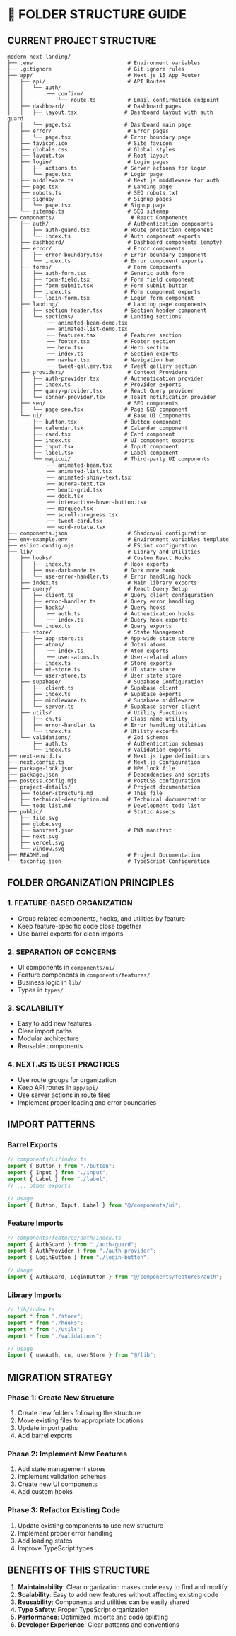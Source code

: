 # 📁 FOLDER STRUCTURE GUIDE

## **CURRENT PROJECT STRUCTURE**

```
modern-next-landing/
├── .env                              # Environment variables
├── .gitignore                        # Git ignore rules
├── app/                              # Next.js 15 App Router
│   ├── api/                          # API Routes
│   │   └── auth/
│   │       └── confirm/
│   │           └── route.ts          # Email confirmation endpoint
│   ├── dashboard/                    # Dashboard pages
│   │   ├── layout.tsx               # Dashboard layout with auth guard
│   │   └── page.tsx                 # Dashboard main page
│   ├── error/                        # Error pages
│   │   └── page.tsx                 # Error boundary page
│   ├── favicon.ico                   # Site favicon
│   ├── globals.css                   # Global styles
│   ├── layout.tsx                    # Root layout
│   ├── login/                        # Login pages
│   │   ├── actions.ts               # Server actions for login
│   │   └── page.tsx                 # Login page
│   ├── middleware.ts                 # Next.js middleware for auth
│   ├── page.tsx                      # Landing page
│   ├── robots.ts                     # SEO robots.txt
│   ├── signup/                       # Signup pages
│   │   └── page.tsx                 # Signup page
│   └── sitemap.ts                    # SEO sitemap
├── components/                        # React Components
│   ├── auth/                         # Authentication components
│   │   ├── auth-guard.tsx           # Route protection component
│   │   └── index.ts                 # Auth component exports
│   ├── dashboard/                    # Dashboard components (empty)
│   ├── error/                        # Error components
│   │   ├── error-boundary.tsx       # Error boundary component
│   │   └── index.ts                 # Error component exports
│   ├── forms/                        # Form Components
│   │   ├── auth-form.tsx            # Generic auth form
│   │   ├── form-field.tsx           # Form field component
│   │   ├── form-submit.tsx          # Form submit button
│   │   ├── index.ts                 # Form component exports
│   │   └── login-form.tsx           # Login form component
│   ├── landing/                      # Landing page components
│   │   ├── section-header.tsx       # Section header component
│   │   └── sections/                # Landing sections
│   │       ├── animated-beam-demo.tsx
│   │       ├── animated-list-demo.tsx
│   │       ├── features.tsx         # Features section
│   │       ├── footer.tsx           # Footer section
│   │       ├── hero.tsx             # Hero section
│   │       ├── index.ts             # Section exports
│   │       ├── navbar.tsx           # Navigation bar
│   │       └── tweet-gallery.tsx    # Tweet gallery section
│   ├── providers/                    # Context Providers
│   │   ├── auth-provider.tsx        # Authentication provider
│   │   ├── index.ts                 # Provider exports
│   │   ├── query-provider.tsx       # React Query provider
│   │   └── sonner-provider.tsx      # Toast notification provider
│   ├── seo/                          # SEO components
│   │   └── page-seo.tsx             # Page SEO component
│   └── ui/                           # Base UI Components
│       ├── button.tsx               # Button component
│       ├── calendar.tsx             # Calendar component
│       ├── card.tsx                 # Card component
│       ├── index.ts                 # UI component exports
│       ├── input.tsx                # Input component
│       ├── label.tsx                # Label component
│       └── magicui/                 # Third-party UI components
│           ├── animated-beam.tsx
│           ├── animated-list.tsx
│           ├── animated-shiny-text.tsx
│           ├── aurora-text.tsx
│           ├── bento-grid.tsx
│           ├── dock.tsx
│           ├── interactive-hover-button.tsx
│           ├── marquee.tsx
│           ├── scroll-progress.tsx
│           ├── tweet-card.tsx
│           └── word-rotate.tsx
├── components.json                   # Shadcn/ui configuration
├── env-example.env                   # Environment variables template
├── eslint.config.mjs                 # ESLint configuration
├── lib/                              # Library and Utilities
│   ├── hooks/                        # Custom React Hooks
│   │   ├── index.ts                 # Hook exports
│   │   ├── use-dark-mode.ts         # Dark mode hook
│   │   └── use-error-handler.ts     # Error handling hook
│   ├── index.ts                      # Main library exports
│   ├── query/                        # React Query Setup
│   │   ├── client.ts                # Query client configuration
│   │   ├── error-handler.ts         # Query error handling
│   │   ├── hooks/                   # Query hooks
│   │   │   ├── auth.ts              # Authentication hooks
│   │   │   └── index.ts             # Query hook exports
│   │   └── index.ts                 # Query exports
│   ├── store/                        # State Management
│   │   ├── app-store.ts             # App-wide state store
│   │   ├── atoms/                   # Jotai atoms
│   │   │   ├── index.ts             # Atom exports
│   │   │   └── user-atoms.ts        # User-related atoms
│   │   ├── index.ts                 # Store exports
│   │   ├── ui-store.ts              # UI state store
│   │   └── user-store.ts            # User state store
│   ├── supabase/                     # Supabase Configuration
│   │   ├── client.ts                # Supabase client
│   │   ├── index.ts                 # Supabase exports
│   │   ├── middleware.ts             # Supabase middleware
│   │   └── server.ts                # Supabase server client
│   ├── utils/                        # Utility Functions
│   │   ├── cn.ts                    # Class name utility
│   │   ├── error-handler.ts         # Error handling utilities
│   │   └── index.ts                 # Utility exports
│   └── validations/                  # Zod Schemas
│       ├── auth.ts                   # Authentication schemas
│       └── index.ts                  # Validation exports
├── next-env.d.ts                     # Next.js type definitions
├── next.config.ts                    # Next.js Configuration
├── package-lock.json                 # NPM lock file
├── package.json                      # Dependencies and scripts
├── postcss.config.mjs                # PostCSS configuration
├── project-details/                  # Project documentation
│   ├── folder-structure.md           # This file
│   ├── technical-description.md      # Technical documentation
│   └── todo-list.md                  # Development todo list
├── public/                           # Static Assets
│   ├── file.svg
│   ├── globe.svg
│   ├── manifest.json                 # PWA manifest
│   ├── next.svg
│   ├── vercel.svg
│   └── window.svg
├── README.md                         # Project Documentation
└── tsconfig.json                     # TypeScript Configuration
```

## **FOLDER ORGANIZATION PRINCIPLES**

### **1. FEATURE-BASED ORGANIZATION**

-   Group related components, hooks, and utilities by feature
-   Keep feature-specific code close together
-   Use barrel exports for clean imports

### **2. SEPARATION OF CONCERNS**

-   UI components in `components/ui/`
-   Feature components in `components/features/`
-   Business logic in `lib/`
-   Types in `types/`

### **3. SCALABILITY**

-   Easy to add new features
-   Clear import paths
-   Modular architecture
-   Reusable components

### **4. NEXT.JS 15 BEST PRACTICES**

-   Use route groups for organization
-   Keep API routes in `app/api/`
-   Use server actions in route files
-   Implement proper loading and error boundaries

## **IMPORT PATTERNS**

### **Barrel Exports**

```typescript
// components/ui/index.ts
export { Button } from "./button";
export { Input } from "./input";
export { Label } from "./label";
// ... other exports

// Usage
import { Button, Input, Label } from "@/components/ui";
```

### **Feature Imports**

```typescript
// components/features/auth/index.ts
export { AuthGuard } from "./auth-guard";
export { AuthProvider } from "./auth-provider";
export { LoginButton } from "./login-button";

// Usage
import { AuthGuard, LoginButton } from "@/components/features/auth";
```

### **Library Imports**

```typescript
// lib/index.ts
export * from "./store";
export * from "./hooks";
export * from "./utils";
export * from "./validations";

// Usage
import { useAuth, cn, userStore } from "@/lib";
```

## **MIGRATION STRATEGY**

### **Phase 1: Create New Structure**

1. Create new folders following the structure
2. Move existing files to appropriate locations
3. Update import paths
4. Add barrel exports

### **Phase 2: Implement New Features**

1. Add state management stores
2. Implement validation schemas
3. Create new UI components
4. Add custom hooks

### **Phase 3: Refactor Existing Code**

1. Update existing components to use new structure
2. Implement proper error handling
3. Add loading states
4. Improve TypeScript types

## **BENEFITS OF THIS STRUCTURE**

1. **Maintainability**: Clear organization makes code easy to find and modify
2. **Scalability**: Easy to add new features without affecting existing code
3. **Reusability**: Components and utilities can be easily shared
4. **Type Safety**: Proper TypeScript organization
5. **Performance**: Optimized imports and code splitting
6. **Developer Experience**: Clear patterns and conventions
